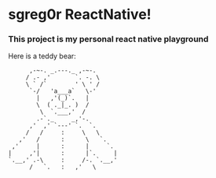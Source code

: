 # sgreg0r ReactNative!


### This project is my personal react native playground

Here is a teddy bear:

          ,-~-. _.---._ ,-~-.
         / .- ,'       `. -. \
         \ ` /`        ' \ ' /
          `-/   'a___a`   \-'
            |   ,'(_)`.   |
            \  ( ._|_. )  /
             \  `.___,'  /
            .-`._     _,'-.
          ,'  ,' `---' `.  `.
         /   /     :     \   \
       ,'   /      :      \   `.
     ,'     |      :      |     `.
    |     ,'|      :      |`.     |
    `.__,' .-\     :     /-. `.__,'
          /   `.   :   ,'   \
